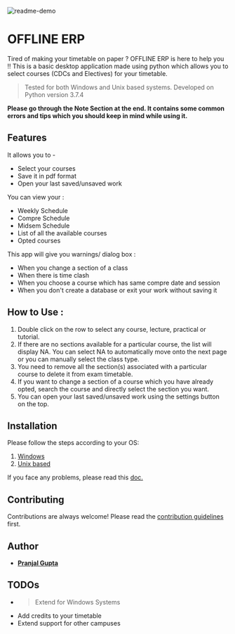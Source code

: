 ![readme-demo](media/readme-demo.gif)
# OFFLINE ERP  
Tired of making your timetable on paper ? OFFLINE ERP is here to help you !!
This is a basic desktop application made using python which allows you to select courses (CDCs and Electives) for your timetable. 

> Tested for both Windows and Unix based systems. 
> Developed on Python version 3.7.4

**Please go through the Note Section at the end. It contains some common errors and tips which you should keep in mind while using it.**

## Features
It allows you to - 

  - Select your courses 
  - Save it in pdf format
  - Open your last saved/unsaved work

You can view your :
  - Weekly Schedule
  - Compre Schedule
  - Midsem Schedule
  - List of all the available courses 
  - Opted courses

This app will give you warnings/ dialog box :
  - When you change a section of a class
  - When there is time clash
  - When you choose a course which has same compre date and session
  - When you don't create a database or exit your work without saving it


## How to Use :
1. Double click on the row to select any course, lecture, practical or tutorial.
2. If there are no sections available for a particular course, the list will display NA. You can select NA to automatically move onto the next page or
  you can manually select the class type.
3. You need to remove all the section(s) associated with a particular course to delete it from exam timetable.
4. If you want to change a section of a course which you have already opted, search the course and directly select the section you want.
5. You can open your last saved/unsaved work using the settings button on the top.


## Installation
Please follow the steps according to your OS:
  1. [Windows](docs/windows.md)
  2. [Unix based](docs/unix-based.md)

If you face any problems, please read this [doc.]()

## Contributing
Contributions are always welcome! Please read the [contribution guidelines](docs/CONTRIBUTING.md) first.

## Author
-  [**Pranjal Gupta**](https://github.com/PranjalGupta2199/)

## TODOs
- > Extend for Windows Systems
- Add credits to your timetable
- Extend support for other campuses 

